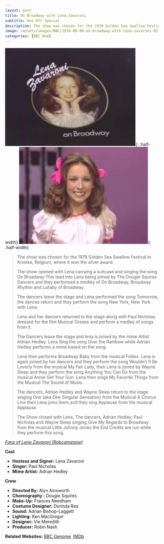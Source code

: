 ```yaml
---
layout: post
title: On Broadway with Lena Zavaroni
subtitle: One Off Special
description: The show was chosen for the 1978 Golden Sea Swallow Festival in Knokke, Belgium, where it won the silver award.
image: /assets/images/BBC/1978-09-06-on-broadway-with-lena-zavaroni-01.png
categories: [BBC One]
---
```


![On Broadway with Lena Zavaroni](/assets/images/BBC/1978-09-06-on-broadway-with-lena-zavaroni-01.png "On Broadway with Lena Zavaroni"){: .half-width}
![Lena Zavaroni as Sandy Olsson from the musical Grease.](/assets/images/BBC/1978-09-06-on-broadway-with-lena-zavaroni-02.png "Lena Zavaroni as Sandy Olsson from the musical Grease."){: .half-width}

> The show was chosen for the 1978 Golden Sea Swallow Festival in Knokke, Belgium, where it won the silver award.
>
> The show opened with Lena carrying a suitcase and singing the song On Broadway This lead into Lena being joined by The Dougie Squires Dancers and they performed a medley of On Broadway, Broadway Rhythm and Lullaby of Broadway.
>
> The dancers leave the stage and Lena performed the song Tomorrow, the dances return and they perform the song New York, New York with Lena.
>
> Lena and her dancers returned to the stage along with Paul Nicholas dressed for the film Musical Grease and perform a medley of songs from it.
>
>The Dancers leave the stage and lena is joined by the mime Artist Adrian Hedley. Lena Sing the song Over the Rainbow while Adrian Hedley performs a mime based on the song.
>
>Lena then performs Broadway Baby from the musical Follies. Lena is again joined by her dancers and they perform the song Wouldn't It Be Loverly from the musical My Fair Lady, then Lena is joined by Wayne Sleep and they perform the song Anything You Can Do from the musical Annie Get Your Gun. Lena then sings My Favorite Things from the Musical The Sound of Music.
>
> The dancers, Adrian Hedley and Wayne Sleep return to the stage singing One (aka One Singular Sensation) from the Musical A Chorus Line then Lena joins them and they sing Applause from the musical Applause.
>
> The Show closed with Lena, The dancers, Adrian Hedley, Paul Nicholas and Wayne Sleep singing Give My Regards to Broadway from the musical Little Johnny Jones the End Credits are run while they perform this song.

<cite>[Fanz of Lena Zavaroni (Robcamstone)](https://www.imdb.com/title/tt2692686/plotsummary#summaries)

**Cast**
* **Hostess and Signer:** Lena Zavaroni
* **Singer:** Paul Nicholas
* **Mime Artist:** Adrian Hedley

**Crew**
* **Directed By:** Alyn Ainsworth
* **Choreography :** Dougie Squires
* **Make-Up:** Frances Needham
* **Costume Designer:** Dorinda Rea
* **Sound:** Adrian Bishop-Laggett
* **Lighting:** Ken MacGregor
* **Designer:** Vie Meredith
* **Producer:** Robin Nash

**Related Websites:**
<span class="post-categories">[BBC Genome](https://genome.ch.bbc.co.uk/dfb877e6761846d5af69d9f4f882ee2d)&nbsp;
[IMDb](https://www.imdb.com/title/tt2692686)</span>
